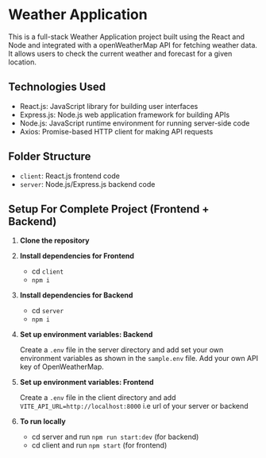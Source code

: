 # Weather Application

This is a full-stack Weather Application project built using the React and Node and integrated with a openWeatherMap API for fetching weather data. It allows users to check the current weather and forecast for a given location.

## Technologies Used

- React.js: JavaScript library for building user interfaces
- Express.js: Node.js web application framework for building APIs
- Node.js: JavaScript runtime environment for running server-side code
- Axios: Promise-based HTTP client for making API requests

## Folder Structure

- `client`: React.js frontend code
- `server`: Node.js/Express.js backend code

## Setup For Complete Project (Frontend + Backend)

1. **Clone the repository**
2. **Install dependencies for Frontend**
   - cd `client`
   - `npm i`
3. **Install dependencies for Backend**

   - cd `server`
   - `npm i`

4. **Set up environment variables: Backend**

   Create a `.env` file in the server directory and add set your own environment variables as shown in the `sample.env` file. Add your own API key of OpenWeatherMap.

5. **Set up environment variables: Frontend**

   Create a `.env` file in the client directory and add `VITE_API_URL=http://localhost:8000` i.e url of your server or backend

6. **To run locally**
   - cd server and run `npm run start:dev` (for backend)
   - cd client and run `npm start` (for frontend)
